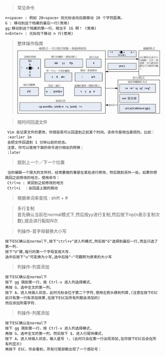 >常见命令

    n<space> : 例如 20<space> 则光标会向后面移动 20 个字符距离。
    G : 移动到这个档案的最后一行(常用)
    gg:移动到这个档案的第一行，相当于 1G 啊！ (常用)
    n<Enter> : 光标向下移动 n 行(常用)

>整体操作指南  
![xargs](https://github.com/tinysKai/JavaNode/blob/master/image/settle/vim.png)

>按时间回退文件  

     Vim 会记录文件的更改，你很容易可以回退到之前某个时间。该命令是相当直观的。比如：
     :earlier 1m
     会把文件回退到 1 分钟以前的状态。
     注意，你可以使用下面的命令进行相反的转换：
     :later


>跳到上一个／下一个位置

     当你编辑一个很大的文件时，经常要做的事是在某处进行修改，然后跳到另外一处。如果你想跳回之前修改的地方，使用命令：
     Ctrl+o : 来回到之前修改的地方
     Ctrl+i  ：会回退上面的跳动
 

>根据单词来查找 : shift + #

>多行复制  
首先确认当前在normal模式下,然后按yy进行复制,然后按下np(n表示复制次数),就会进行黏贴N次


>列操作-首字母替换大小写

    按下ESC确认在normal下,按下"ctrl+v"进入列模式,然后按"G"选择到最后一行,而且只选了第一列.
    按下"U"键,每行的第一个字母变成大写.
    选中后按下"u"可变换为小写,选中后按"~"可翻转为原来的大小写
    
>列操作-列首添加

    按下ESC确认在normal下
    按下 gg 跳到第一行，按 Ctrl-v 进入列选择模式，
    再按 G，选中全文的第一列，
    按下 A，进入块插入状态，此时光标会位于第二个字符,使用左箭头移到列首,(注意在按下ESC前只有第一行有添加效果,在按下ESC后所有列都会添加的)
    然后添加所需字符.
    
    
>列操作-列尾添加

    按下ESC确认在normal下
    按下 gg 跳到第一行，按 Ctrl-v 进入列选择模式，
    再按 G，选中全文的第一列，然后按下 $，进入行尾块模式，
    按下 A，进入块插入状态，输入星号 !，(此时只会在第一行出现添加,在你按下ESC后会在所有列显示)
    再按下 ESC，你会看到，所有行尾部都出现了一个感叹号：